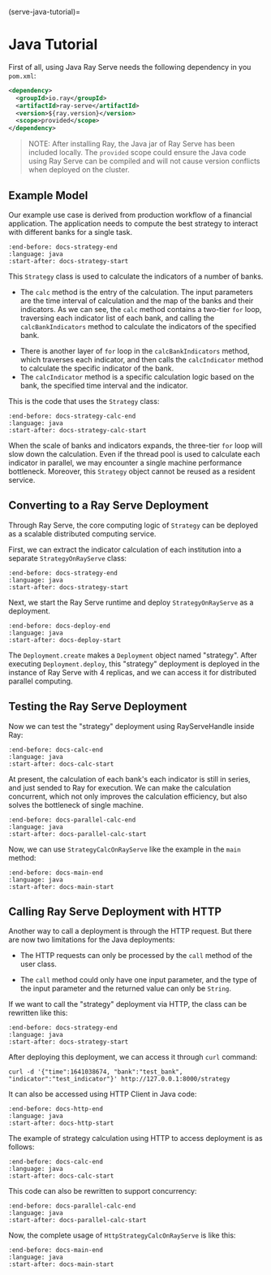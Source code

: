(serve-java-tutorial)=

# Java Tutorial

First of all, using Java Ray Serve needs the following dependency in you `pom.xml`:

```xml
<dependency>
  <groupId>io.ray</groupId>
  <artifactId>ray-serve</artifactId>
  <version>${ray.version}</version>
  <scope>provided</scope>
</dependency>
```

> NOTE: After installing Ray, the Java jar of Ray Serve has been included locally. The `provided` scope could ensure the Java code using Ray Serve can be compiled and will not cause version conflicts when deployed on the cluster.

## Example Model

Our example use case is derived from production workflow of a financial application. The application needs to compute the best strategy to interact with different banks for a single task.

```{literalinclude} ../../../../java/serve/src/test/java/io/ray/serve/docdemo/Strategy.java
:end-before: docs-strategy-end
:language: java
:start-after: docs-strategy-start
```

This `Strategy` class is used to calculate the indicators of a number of banks.

* The `calc` method is the entry of the calculation. The input parameters are the time interval of calculation and the map of the banks and their indicators. As we can see, the `calc` method contains a two-tier `for` loop, traversing each indicator list of each bank, and calling the `calcBankIndicators` method to calculate the indicators of the specified bank.

- There is another layer of `for` loop in the `calcBankIndicators` method, which traverses each indicator, and then calls the `calcIndicator` method to calculate the specific indicator of the bank.
- The `calcIndicator` method is a specific calculation logic based on the bank, the specified time interval and the indicator.

This is the code that uses the `Strategy` class:

```{literalinclude} ../../../../java/serve/src/test/java/io/ray/serve/docdemo/StrategyCalc.java
:end-before: docs-strategy-calc-end
:language: java
:start-after: docs-strategy-calc-start
```

When the scale of banks and indicators expands, the three-tier `for` loop will slow down the calculation. Even if the thread pool is used to calculate each indicator in parallel, we may encounter a single machine performance bottleneck. Moreover, this `Strategy`  object cannot be reused as a resident service.

## Converting to a Ray Serve Deployment

Through Ray Serve, the core computing logic of `Strategy` can be deployed as a scalable distributed computing service.

First, we can extract the indicator calculation of each institution into a separate `StrategyOnRayServe` class:

```{literalinclude} ../../../../java/serve/src/test/java/io/ray/serve/docdemo/StrategyOnRayServe.java
:end-before: docs-strategy-end
:language: java
:start-after: docs-strategy-start
```

Next, we start the Ray Serve runtime and deploy `StrategyOnRayServe` as a deployment.

```{literalinclude} ../../../../java/serve/src/test/java/io/ray/serve/docdemo/StrategyCalcOnRayServe.java
:end-before: docs-deploy-end
:language: java
:start-after: docs-deploy-start
```

The `Deployment.create` makes a `Deployment` object named "strategy". After executing `Deployment.deploy`, this "strategy" deployment is deployed in the instance of Ray Serve with 4 replicas, and we can access it for distributed parallel computing.

## Testing the Ray Serve Deployment

Now we can test the "strategy" deployment using RayServeHandle inside Ray:

```{literalinclude} ../../../../java/serve/src/test/java/io/ray/serve/docdemo/StrategyCalcOnRayServe.java
:end-before: docs-calc-end
:language: java
:start-after: docs-calc-start
```

At present, the calculation of each bank's each indicator is still in series, and just sended to Ray for execution. We can make the calculation concurrent, which not only improves the calculation efficiency, but also solves the bottleneck of single machine.

```{literalinclude} ../../../../java/serve/src/test/java/io/ray/serve/docdemo/StrategyCalcOnRayServe.java
:end-before: docs-parallel-calc-end
:language: java
:start-after: docs-parallel-calc-start
```

Now, we can use `StrategyCalcOnRayServe` like the example in the `main` method:

```{literalinclude} ../../../../java/serve/src/test/java/io/ray/serve/docdemo/StrategyCalcOnRayServe.java
:end-before: docs-main-end
:language: java
:start-after: docs-main-start
```

## Calling Ray Serve Deployment with HTTP

Another way to call a deployment is through the HTTP request. But there are now two limitations for the Java deployments:

- The HTTP requests can only be processed by the `call` method of the user class.

- The `call` method could only have one input parameter, and the type of the input parameter and the returned value can only be `String`.

If we want to call the "strategy" deployment via HTTP, the class can be rewritten like this: 

```{literalinclude} ../../../../java/serve/src/test/java/io/ray/serve/docdemo/HttpStrategyOnRayServe.java
:end-before: docs-strategy-end
:language: java
:start-after: docs-strategy-start
```

After deploying this deployment, we can access it through `curl` command:

```shell
curl -d '{"time":1641038674, "bank":"test_bank", "indicator":"test_indicator"}' http://127.0.0.1:8000/strategy
```

It can also be accessed using HTTP Client in Java code:

```{literalinclude} ../../../../java/serve/src/test/java/io/ray/serve/docdemo/HttpStrategyCalcOnRayServe.java
:end-before: docs-http-end
:language: java
:start-after: docs-http-start
```

The example of strategy calculation using HTTP to access deployment is as follows:

```{literalinclude} ../../../../java/serve/src/test/java/io/ray/serve/docdemo/HttpStrategyCalcOnRayServe.java
:end-before: docs-calc-end
:language: java
:start-after: docs-calc-start
```

This code can also be rewritten to support concurrency:

```{literalinclude} ../../../../java/serve/src/test/java/io/ray/serve/docdemo/HttpStrategyCalcOnRayServe.java
:end-before: docs-parallel-calc-end
:language: java
:start-after: docs-parallel-calc-start
```

Now, the complete usage of `HttpStrategyCalcOnRayServe` is like this:

```{literalinclude} ../../../../java/serve/src/test/java/io/ray/serve/docdemo/HttpStrategyCalcOnRayServe.java
:end-before: docs-main-end
:language: java
:start-after: docs-main-start
```
